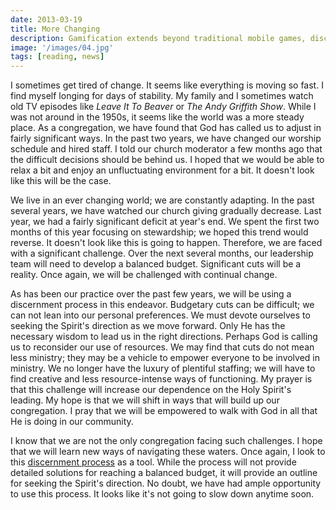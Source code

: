 ```yaml
---
date: 2013-03-19
title: More Changing
description: Gamification extends beyond traditional mobile games, discovering innovative strategies to incorporate game-like elements into non-gaming apps for enhanced
image: '/images/04.jpg'
tags: [reading, news]
---
```


I sometimes get tired of change. It seems like everything is moving so fast. I find myself longing for days of stability. My family and I sometimes watch old TV episodes like *Leave It To Beaver* or *The Andy Griffith Show*. While I was not around in the 1950s, it seems  like the world was a more steady place. As a congregation, we have found that God has called us to adjust in fairly significant ways. In the past two years, we have changed our worship schedule and hired staff. I told our church moderator a few months ago that the difficult decisions should be behind us. I hoped that we would be able to relax a bit and enjoy an unfluctuating environment for a bit. It doesn't look like this will be the case.

We live in an ever changing world; we are constantly adapting. In the past several years, we have watched our church giving gradually decrease. Last year, we had a fairly significant deficit at year's end. We spent the first two months of this year focusing on stewardship; we hoped this trend would reverse. It doesn't look like this is going to happen. Therefore, we are faced with a significant challenge. Over the next several months, our leadership team will need to develop a balanced budget. Significant cuts will be a reality. Once again, we will be challenged with continual change.

As has been our practice over the past few years, we will be using a discernment process in this endeavor. Budgetary cuts can be difficult; we can not lean into our personal preferences. We must devote ourselves to seeking the Spirit's direction as we move forward. Only He has the necessary wisdom to lead us in the right directions. Perhaps God is calling us to reconsider our use of resources. We may find that cuts do not mean less ministry; they may be a vehicle to empower everyone to be involved in ministry. We no longer have the luxury of plentiful staffing; we will have to find creative and less resource-intense ways of functioning. My prayer is that this challenge will increase our dependence on the Holy Spirit's leading. My hope is that we will shift in ways that will build up our congregation. I pray that we will be empowered to walk with God in all that He is doing in our community.

I know that we are not the only congregation facing such challenges. I hope that we will learn new ways of navigating these waters. Once again, I look to this [discernment process](http://discerningchurch.org/testing-the-process/) as a tool. While the process will not provide detailed solutions for reaching a balanced budget, it will provide an outline for seeking the Spirit's direction. No doubt, we have had ample opportunity to use this process. It looks like it's not going to slow down anytime soon.
